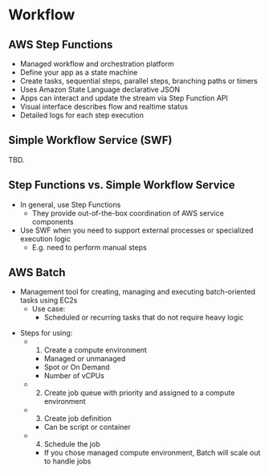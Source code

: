 # Workflow


## AWS Step Functions

* Managed workflow and orchestration platform
* Define your app as a state machine
* Create tasks, sequential steps, parallel steps, branching paths or timers
* Uses Amazon State Language declarative JSON
* Apps can interact and update the stream via Step Function API
* Visual interface describes flow and realtime status
* Detailed logs for each step execution


## Simple Workflow Service (SWF)

TBD.


## Step Functions vs. Simple Workflow Service

* In general, use Step Functions
	- They provide out-of-the-box coordination of AWS service components
* Use SWF when you need to support external processes or specialized execution logic
	- E.g. need to perform manual steps


## AWS Batch

* Management tool for creating, managing and executing batch-oriented tasks using EC2s
	- Use case:
		- Scheduled or recurring tasks that do not require heavy logic
- Steps for using:
	- 1. Create a compute environment
		- Managed or unmanaged
		- Spot or On Demand
		- Number of vCPUs
	- 2. Create job queue with priority and assigned to a compute environment
	- 3. Create job definition
		- Can be script or container
	- 4. Schedule the job
		- If you chose managed compute environment, Batch will scale out to handle jobs
